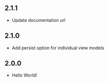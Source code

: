 ﻿## 2.1.1

* Update documentation url

## 2.1.0

* Add persist option for individual view models

## 2.0.0

* Hello World!